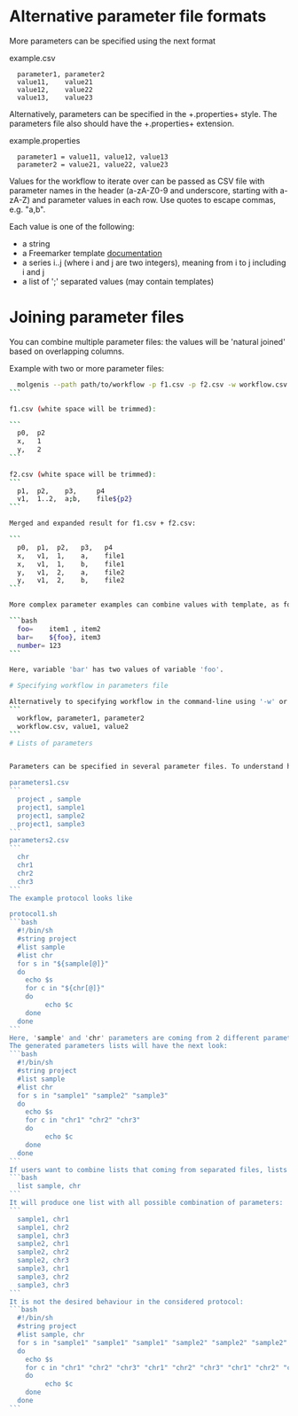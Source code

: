 # Alternative parameter file formats

More parameters can be specified using the next format

example.csv
```
  parameter1, parameter2
  value11,    value21
  value12,    value22
  value13,    value23
```
Alternatively, parameters can be specified in the +.properties+ style. The parameters file also should have
the +.properties+ extension.

example.properties

```
  parameter1 = value11, value12, value13
  parameter2 = value21, value22, value23
```

Values for the workflow to iterate over can be passed as CSV file with parameter names in the header (a-zA-Z0-9 and underscore, starting with a-zA-Z) and parameter values in each row. Use quotes to escape commas, e.g. "a,b".

Each value is one of the following:

* a string
* a Freemarker template [documentation](http://freemarker.org/)
* a series i..j (where i and j are two integers), meaning from i to j including i and j
* a list of ';' separated values (may contain templates)

# Joining parameter files

You can combine multiple parameter files: the values will be 'natural joined' based on overlapping columns.

Example with two or more parameter files:

````bash
  molgenis --path path/to/workflow -p f1.csv -p f2.csv -w workflow.csv
```

f1.csv (white space will be trimmed):

```
  p0,  p2
  x,   1
  y,   2
```
  
f2.csv (white space will be trimmed):
```
  p1,  p2,    p3,     p4
  v1,  1..2,  a;b,    file${p2}
```

Merged and expanded result for f1.csv + f2.csv:

```
  p0,  p1,  p2,   p3,   p4
  x,   v1,  1,    a,    file1 
  x,   v1,  1,    b,    file1
  y,   v1,  2,    a,    file2
  y,   v1,  2,    b,    file2
```

More complex parameter examples can combine values with template, as following:

```bash
  foo=    item1 , item2
  bar=    ${foo}, item3
  number= 123
```

Here, variable 'bar' has two values of variable 'foo'.

# Specifying workflow in parameters file

Alternatively to specifying workflow in the command-line using '-w' or '--workflow', workflow can be present as a parameter in parameters.csv file:
```
  workflow, parameter1, parameter2
  workflow.csv, value1, value2
```
# Lists of parameters


Parameters can be specified in several parameter files. To understand how 'list' parameter specification works, let's consider the case with 2 parameter files and 1 protocol.

parameters1.csv
```
  project , sample
  project1, sample1
  project1, sample2
  project1, sample3
```
parameters2.csv
```
  chr
  chr1
  chr2
  chr3
```
The example protocol looks like

protocol1.sh
```bash
  #!/bin/sh
  #string project
  #list sample
  #list chr
  for s in "${sample[@]}"
  do
    echo $s
    for c in "${chr[@]}"
    do
         echo $c
    done
  done
```
Here, 'sample' and 'chr' parameters are coming from 2 different parameter files. Both parameters are specified as 'list' in the protocol. These lists of parameters will not be combined, since they are coming from different parameters files.
The generated parameters lists will have the next look:
```bash
  #!/bin/sh
  #string project
  #list sample
  #list chr
  for s in "sample1" "sample2" "sample3"
  do
    echo $s
    for c in "chr1" "chr2" "chr3"
    do
         echo $c
    done
  done
```
If users want to combine lists that coming from separated files, lists should be declared on the same line, like
```bash
  list sample, chr
```
It will produce one list with all possible combination of parameters:
```
  sample1, chr1
  sample1, chr2
  sample1, chr3
  sample2, chr1
  sample2, chr2
  sample2, chr3
  sample3, chr1
  sample3, chr2
  sample3, chr3
```
It is not the desired behaviour in the considered protocol:
```bash
  #!/bin/sh
  #string project
  #list sample, chr
  for s in "sample1" "sample1" "sample1" "sample2" "sample2" "sample2" "sample3" "sample3" "sample3"
  do
    echo $s
    for c in "chr1" "chr2" "chr3" "chr1" "chr2" "chr3" "chr1" "chr2" "chr3"
    do
         echo $c
    done
  done
```